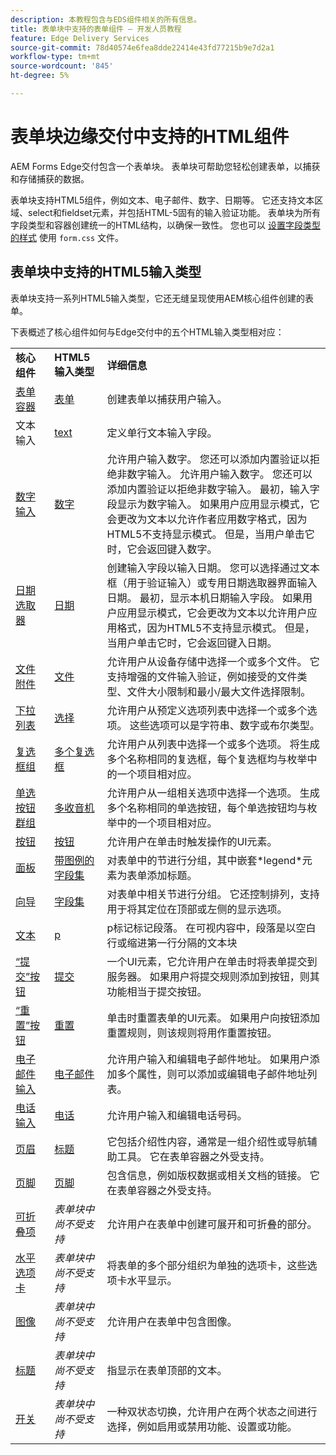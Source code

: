 ```yaml
---
description: 本教程包含与EDS组件相关的所有信息。
title: 表单块中支持的表单组件 — 开发人员教程
feature: Edge Delivery Services
source-git-commit: 78d40574e6fea8dde22414e43fd77215b9e7d2a1
workflow-type: tm+mt
source-wordcount: '845'
ht-degree: 5%

---
```



# 表单块边缘交付中支持的HTML组件

AEM Forms Edge交付包含一个表单块。 表单块可帮助您轻松创建表单，以捕获和存储捕获的数据。

表单块支持HTML5组件，例如文本、电子邮件、数字、日期等。 它还支持文本区域、select和fieldset元素，并包括HTML-5固有的输入验证功能。 表单块为所有字段类型和容器创建统一的HTML结构，以确保一致性。 您也可以 [设置字段类型的样式](https://adobe-rnd.github.io/form-block/customization/styling_form) 使用 `form.css` 文件。

## 表单块中支持的HTML5输入类型

表单块支持一系列HTML5输入类型，它还无缝呈现使用AEM核心组件创建的表单。

下表概述了核心组件如何与Edge交付中的五个HTML输入类型相对应：

<table>
 <tbody>
  <tr>
   <td><b>核心组件</b> </td>
   <td><b>HTML5输入类型</b> </td>
   <td><b>详细信息</b></td>
  </tr>
  <tr>
   <td><a href ="https://experienceleague.adobe.com/docs/experience-manager-core-components/using/adaptive-forms/adaptive-forms-components/form-container.html">表单容器</a></td>
   <td><a href ="https://developer.mozilla.org/en-US/docs/Web/HTML/Element/input#form">表单 </td>
   <td> 创建表单以捕获用户输入。
   </td>
  </tr>
  <tr>
   <td><a herf="https://experienceleague.adobe.com/docs/experience-manager-core-components/using/adaptive-forms/adaptive-forms-components/text-input.html">文本输入</a></td>
   <td><a href ="https://developer.mozilla.org/en-US/docs/Web/HTML/Element/input/text">text</a></td>
   <td> 定义单行文本输入字段。 </td>
  </tr>
  <tr>
   <td><a href = "https://experienceleague.adobe.com/docs/experience-manager-core-components/using/adaptive-forms/adaptive-forms-components/number-input.html">数字输入</a></td>
   <td><a href = "https://developer.mozilla.org/en-US/docs/Web/HTML/Element/input/number">数字</a></td>
   <td>允许用户输入数字。 您还可以添加内置验证以拒绝非数字输入。 允许用户输入数字。 您还可以添加内置验证以拒绝非数字输入。 最初，输入字段显示为数字输入。 如果用户应用显示模式，它会更改为文本以允许作者应用数字格式，因为HTML5不支持显示模式。 但是，当用户单击它时，它会返回键入数字。</td>
  </tr>
  <tr>
   <td><a href ="https://experienceleague.adobe.com/docs/experience-manager-core-components/using/adaptive-forms/adaptive-forms-components/date-picker.html">日期选取器</a></td>
   <td><a href = "https://developer.mozilla.org/en-US/docs/Web/HTML/Element/input/date">日期 </a></td>
   <td> 创建输入字段以输入日期。 您可以选择通过文本框（用于验证输入）或专用日期选取器界面输入日期。 最初，显示本机日期输入字段。 如果用户应用显示模式，它会更改为文本以允许用户应用格式，因为HTML5不支持显示模式。 但是，当用户单击它时，它会返回键入日期。</td>
  </tr>
  <tr>
   <td><a href ="https://experienceleague.adobe.com/docs/experience-manager-core-components/using/adaptive-forms/adaptive-forms-components/file-attachment.html">文件附件</a></td>
   <td><a href ="https://developer.mozilla.org/en-US/docs/Web/HTML/Element/input/file">文件</a></td>
   <td> 允许用户从设备存储中选择一个或多个文件。 它支持增强的文件输入验证，例如接受的文件类型、文件大小限制和最小/最大文件选择限制。 </td>
  </tr>
  <tr>
   <td><a href ="https://experienceleague.adobe.com/docs/experience-manager-core-components/using/adaptive-forms/adaptive-forms-components/drop-down.html"> 下拉列表</a></td>
   <td><a href ="https://developer.mozilla.org/en-US/docs/Web/HTML/Element/select">选择</a></td>
   <td> 允许用户从预定义选项列表中选择一个或多个选项。 这些选项可以是字符串、数字或布尔类型。</td>
  </tr>
  <tr>
   <td><a href ="https://experienceleague.adobe.com/docs/experience-manager-core-components/using/adaptive-forms/adaptive-forms-components/checkbox-group.html">复选框组</a></td>
   <td><a href ="https://developer.mozilla.org/en-US/docs/Web/HTML/Element/input/checkbox">多个复选框</a></td>
   <td> 允许用户从列表中选择一个或多个选项。 将生成多个名称相同的复选框，每个复选框均与枚举中的一个项目相对应。 </td>
  </tr>
  <tr>
   <td><a href ="https://experienceleague.adobe.com/docs/experience-manager-core-components/using/adaptive-forms/adaptive-forms-components/radio-button.html">单选按钮群组</td>
   <td><a href ="https://developer.mozilla.org/en-US/docs/Web/HTML/Element/input/radio">多收音机</a></td>
   <td> 允许用户从一组相关选项中选择一个选项。 生成多个名称相同的单选按钮，每个单选按钮均与枚举中的一个项目相对应。</td>
  </tr>
  <tr>
   <td><a href ="https://experienceleague.adobe.com/docs/experience-manager-core-components/using/adaptive-forms/adaptive-forms-components/button.html">按钮</td>
   <td><a href ="https://developer.mozilla.org/en-US/docs/Web/HTML/Element/input/button">按钮</a></td>
   <td>允许用户在单击时触发操作的UI元素。 </td>
  </tr>
  <tr>
   <td><a href="" https://experienceleague.adobe.com/docs/experience-manager-core-components/using/adaptive-forms/adaptive-forms-components/panel-container.html">面板</a></td>
   <td><a href ="https://developer.mozilla.org/en-US/docs/Web/HTML/Element/fieldset">带图例的字段集</a></td>
   <td> 对表单中的节进行分组，其中嵌套*legend*元素为表单添加标题。</td>
  </tr>
   <tr>
   <td><a href ="https://experienceleague.adobe.com/docs/experience-manager-core-components/using/adaptive-forms/adaptive-forms-components/wizard.html">向导</a></td>
   <td><a href ="https://developer.mozilla.org/en-US/docs/Web/HTML/Element/fieldset">字段集</a></td>
   <td>对表单中相关节进行分组。 它还控制排列，支持用于将其定位在顶部或左侧的显示选项。 </td>
  </tr>
    <tr>
   <td><a href ="https://experienceleague.adobe.com/docs/experience-manager-core-components/using/adaptive-forms/adaptive-forms-components/text.html">文本</a></td>
   <td><a href ="https://developer.mozilla.org/en-US/docs/Web/HTML/Element/p">p</a></td>
   <td>p标记标记段落。 在可视内容中，段落是以空白行或缩进第一行分隔的文本块</td>
  </tr>
     <tr>
   <td><a href ="https://experienceleague.adobe.com/docs/experience-manager-core-components/using/adaptive-forms/adaptive-forms-components/submit-button.html">“提交”按钮</td>
   <td><a href ="https://developer.mozilla.org/en-US/docs/Web/HTML/Element/input/submit">提交</a></td>
   <td> 一个UI元素，它允许用户在单击时将表单提交到服务器。 如果用户将提交规则添加到按钮，则其功能相当于提交按钮。 </td>
  </tr>
     <tr>
   <td><a href = "https://experienceleague.adobe.com/docs/experience-manager-core-components/using/adaptive-forms/adaptive-forms-components/reset-button.html">“重置”按钮</a></td>
   <td><a href ="https://developer.mozilla.org/en-US/docs/Web/HTML/Element/input/reset">重置</a></td>
   <td>单击时重置表单的UI元素。 如果用户向按钮添加重置规则，则该规则将用作重置按钮。 </td>
  </tr>
    <tr>
   <td><a href ="https://experienceleague.adobe.com/docs/experience-manager-core-components/using/adaptive-forms/adaptive-forms-components/email-input.html">电子邮件输入</td>
   <td><a href ="https://developer.mozilla.org/en-US/docs/Web/HTML/Element/input/email">电子邮件</a></td>
   <td> 允许用户输入和编辑电子邮件地址。 如果用户添加多个属性，则可以添加或编辑电子邮件地址列表。</td>
  </tr>
   <tr>
   <td><a href ="https://experienceleague.adobe.com/docs/experience-manager-core-components/using/adaptive-forms/adaptive-forms-components/telephone-input.html">电话输入</a></td>
   <td><a href ="https://developer.mozilla.org/en-US/docs/Web/HTML/Element/input/tel">电话</a></td>
   <td>允许用户输入和编辑电话号码。</td>
  </tr>
   <tr>
   <td><a href ="https://experienceleague.adobe.com/docs/experience-manager-core-components/using/adaptive-forms/adaptive-forms-components/header.html">页眉</td>
   <td><a href = "https://developer.mozilla.org/en-US/docs/Web/HTML/Element/header"> 标题</a></td>
   <td>它包括介绍性内容，通常是一组介绍性或导航辅助工具。 它在表单容器之外受支持。 </td>
  </tr>
  <tr>
   <td><a href ="https://experienceleague.adobe.com/docs/experience-manager-core-components/using/adaptive-forms/adaptive-forms-components/footer.html">页脚</td>
   <td><a href = "https://developer.mozilla.org/en-US/docs/Web/HTML/Element/footer">页脚</a></td>
   <td> 包含信息，例如版权数据或相关文档的链接。 它在表单容器之外受支持。</td>
  </tr>
  <tr>
   <td><a href = "https://experienceleague.adobe.com/docs/experience-manager-core-components/using/adaptive-forms/adaptive-forms-components/accordion.html">可折叠项<a></td>
   <td><i>表单块中尚不受支持</i></td>
   <td> 允许用户在表单中创建可展开和可折叠的部分。 </td>
  </tr>
  <tr>
   <td><a href ="https://experienceleague.adobe.com/docs/experience-manager-core-components/using/adaptive-forms/adaptive-forms-components/horizontal-tabs.html">水平选项卡</a></td>
   <td><i>表单块中尚不受支持</i></td>
   <td>将表单的多个部分组织为单独的选项卡，这些选项卡水平显示。</td>
  </tr>
  <tr>
   <td><a href = "https://experienceleague.adobe.com/docs/experience-manager-core-components/using/adaptive-forms/adaptive-forms-components/image.html">图像</a></td>
   <td><i>表单块中尚不受支持</i></td>
   <td> 允许用户在表单中包含图像。</td>
  </tr><tr>
   <td><a href ="https://experienceleague.adobe.com/docs/experience-manager-core-components/using/adaptive-forms/adaptive-forms-components/title.html">标题</a></td>
   <td><i>表单块中尚不受支持</i></td>
   <td> 指显示在表单顶部的文本。 </td>
  </tr>
  <tr>
   <td><a href = "https://experienceleague.adobe.com/docs/experience-manager-core-components/using/adaptive-forms/adaptive-forms-components/submit-button.html">开关</td>
   <td><i>表单块中尚不受支持</i></td>
   <td> 一种双状态切换，允许用户在两个状态之间进行选择，例如启用或禁用功能、设置或功能。</td>
  </tr>
 </tbody>
</table>


